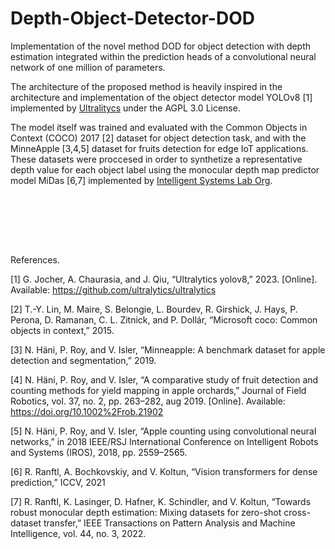 # Depth-Object-Detector-DOD

Implementation of the novel method DOD for object detection with depth estimation integrated within the prediction heads of a convolutional neural network of one million of parameters.

The architecture of the proposed method is heavily inspired in the architecture and implementation of the object detector model YOLOv8 [1] implemented by [Ultralitycs](https://docs.ultralytics.com/models/yolov8/) under the AGPL 3.0 License.

The model itself was trained and evaluated with the Common Objects in Context (COCO) 2017 [2] dataset for object detection task, and with the MinneApple [3,4,5] dataset for fruits detection for edge IoT applications. These datasets were proccesed in order to synthetize a representative depth value for each object label using the monocular depth map predictor model MiDas [6,7] implemented by [Intelligent Systems Lab Org](https://github.com/isl-org).

<br/><br/>

<br/><br/>

References.

[1] G. Jocher, A. Chaurasia, and J. Qiu, “Ultralytics yolov8,” 2023. [Online]. Available: https://github.com/ultralytics/ultralytics

[2] T.-Y. Lin, M. Maire, S. Belongie, L. Bourdev, R. Girshick, J. Hays, P. Perona, D. Ramanan, C. L. Zitnick, and P. Dollár, “Microsoft coco: Common objects in context,” 2015.

[3] N. Häni, P. Roy, and V. Isler, “Minneapple: A benchmark dataset for apple detection and segmentation,” 2019.

[4] N. Häni, P. Roy, and V. Isler, “A comparative study of fruit detection and counting methods for yield mapping in apple orchards,” Journal of Field Robotics, vol. 37, no. 2, pp. 263–282, aug 2019. [Online]. Available: https://doi.org/10.1002%2Frob.21902

[5] N. Häni, P. Roy, and V. Isler, “Apple counting using convolutional neural networks,” in 2018 IEEE/RSJ International Conference on Intelligent Robots and Systems (IROS), 2018, pp. 2559–2565.

[6] R. Ranftl, A. Bochkovskiy, and V. Koltun, “Vision transformers for dense prediction,” ICCV, 2021

[7] R. Ranftl, K. Lasinger, D. Hafner, K. Schindler, and V. Koltun, “Towards robust monocular depth estimation: Mixing datasets for zero-shot cross-dataset transfer,” IEEE Transactions on Pattern Analysis and Machine Intelligence, vol. 44, no. 3, 2022.
